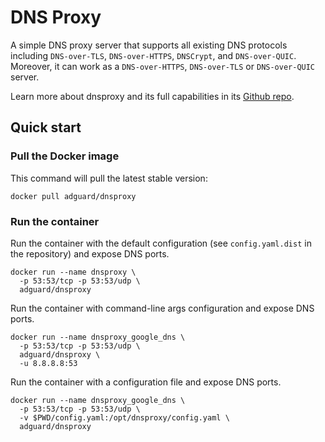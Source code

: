 # DNS Proxy

A simple DNS proxy server that supports all existing DNS protocols including
`DNS-over-TLS`, `DNS-over-HTTPS`, `DNSCrypt`, and `DNS-over-QUIC`. Moreover,
it can work as a `DNS-over-HTTPS`, `DNS-over-TLS` or `DNS-over-QUIC` server.

Learn more about dnsproxy and its full capabilities in
its [Github repo][dnsproxy].

[dnsproxy]: https://github.com/AdguardTeam/dnsproxy

## Quick start

### Pull the Docker image

This command will pull the latest stable version:

```shell
docker pull adguard/dnsproxy
```

### Run the container

Run the container with the default configuration (see `config.yaml.dist` in the
repository) and expose DNS ports.

```shell
docker run --name dnsproxy \
  -p 53:53/tcp -p 53:53/udp \
  adguard/dnsproxy
```

Run the container with command-line args configuration and expose DNS ports.

```shell
docker run --name dnsproxy_google_dns \
  -p 53:53/tcp -p 53:53/udp \
  adguard/dnsproxy \
  -u 8.8.8.8:53
```

Run the container with a configuration file and expose DNS ports.

```shell
docker run --name dnsproxy_google_dns \
  -p 53:53/tcp -p 53:53/udp \
  -v $PWD/config.yaml:/opt/dnsproxy/config.yaml \
  adguard/dnsproxy
```
